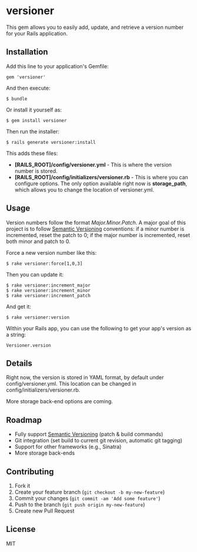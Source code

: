 # versioner

This gem allows you to easily add, update, and retrieve a version number for your Rails application.

## Installation

Add this line to your application's Gemfile:

    gem 'versioner'

And then execute:

    $ bundle

Or install it yourself as:

    $ gem install versioner

Then run the installer:

    $ rails generate versioner:install

This adds these files:

* **[RAILS_ROOT]/config/versioner.yml** - This is where the version number is stored.
* **[RAILS_ROOT]/config/initializers/versioner.rb** - This is where you can configure options. The only option available right now is **storage_path**, which allows you to change the location of versioner.yml.

## Usage

Version numbers follow the format *Major.Minor.Patch*. A major goal of this project is to follow [Semantic Versioning](http://semver.org) conventions: if a minor number is incremented, reset the patch to 0; if the major number is incremented, reset both minor and patch to 0.

Force a new version number like this:

    $ rake versioner:force[1,0,3]

Then you can update it:

    $ rake versioner:increment_major
    $ rake versioner:increment_minor
    $ rake versioner:increment_patch

And get it:

    $ rake versioner:version

Within your Rails app, you can use the following to get your app's version as a string:

    Versioner.version

## Details

Right now, the version is stored in YAML format, by default under config/versioner.yml. This location can be changed in config/initializers/versioner.rb.

More storage back-end options are coming.

## Roadmap

* Fully support [Semantic Versioning](http://semver.org) (patch & build commands)
* Git integration (set build to current git revision, automatic git tagging)
* Support for other frameworks (e.g., Sinatra)
* More storage back-ends

## Contributing

1. Fork it
2. Create your feature branch (`git checkout -b my-new-feature`)
3. Commit your changes (`git commit -am 'Add some feature'`)
4. Push to the branch (`git push origin my-new-feature`)
5. Create new Pull Request

## License

MIT
